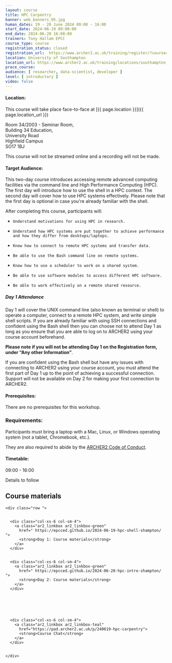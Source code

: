 ```yaml
---
layout: course
title: HPC Carpentry
banner: web_banners_05.jpg 
human_dates: 19 - 20 June 2024 09:00 - 16:00  
start_date: 2024-06-19 09:00:00
end_date: 2024-06-20 16:00:00
trainers: Tony Hallam EPCC
course_type: course
registration_status: closed
registration_url:  https://www.archer2.ac.uk/training/register/?course=240619-hpc-carpentry
location: University of Southampton
location_url: https://www.archer2.ac.uk/training/locations/southampton
prace_course: 
audience: [ researcher, data-scientist, developer ]
level: [ introductory ]
video: false
---
```


#### Location:

This course will take place face-to-face at  [{{ page.location }}]({{ page.location_url }})

Room 34/2003 - Seminar Room,<br>
Building 34 Education,<br>
University Road<br>
Highfield Campus<br>
SO17 1BJ

This course will not be streamed online and a recording will not be made.

#### Target Audience:

This two-day course introduces accessing remote advanced computing facilities via the command line and High Performance Computing (HPC). The first day will introduce how to use the shell in a HPC context. The second day will cover how to use HPC systems effectively. Please note that the first day is optional in case you're already familiar with the shell.

After completing this course, participants will:

-     Understand motivations for using HPC in research.
-     Understand how HPC systems are put together to achieve performance and how they differ from desktops/laptops.
-     Know how to connect to remote HPC systems and transfer data.
-     Be able to use the Bash command line on remote systems.
-     Know how to use a scheduler to work on a shared system.
-     Be able to use software modules to access different HPC software.
-     Be able to work effectively on a remote shared resource.

##### Day 1 Attendance

Day 1 will cover the UNIX command line (also known as terminal or shell) to operate a computer, connect to a remote HPC system, and write simple shell scripts. If you are already familiar with using SSH connections and confident using the Bash shell then you can choose not to attend Day 1 as long as you ensure that you are able to log on to ARCHER2 using your course account beforehand.

**Please note if you will not be attending Day 1 on the Registration form, under “Any other Information”**.

If you are confident using the Bash shell but have any issues with connecting to ARCHER2 using your course account, you must attend the first part of Day 1 up to the point of achieving a successful connection. Support will not be available on Day 2 for making your first connection to ARCHER2.

#### Prerequisites:

There are no prerequisites for this workshop.

### Requirements:

Participants must bring a laptop with a Mac, Linux, or Windows operating system (not a tablet, Chromebook, etc.).

They are also required to abide by the [ARCHER2  Code of Conduct](../../../about/policies/code-of-conduct.html). 


#### Timetable:

09:00 - 16:00

Details to follow

<section id="service">

 

<h2><a name="materials">Course materials</a></h2>



    <div class="row ">	

 		
      <div class="col-xs-6 col-sm-4">
        <a class="ar2_linkbox ar2_linkbox-green" 
          href=" https://epcced.github.io/2024-06-19-hpc-shell-shampton/  ">
          <strong>Day 1: Course materials</strong>         
        </a>
      </div>


      <div class="col-xs-6 col-sm-4">
        <a class="ar2_linkbox ar2_linkbox-green" 
          href=" https://epcced.github.io/2024-06-20-hpc-intro-shampton/   ">
          <strong>Day 2: Course materials</strong>         
        </a>
      </div>





  
      <div class="col-xs-6 col-sm-4">
        <a class="ar2_linkbox ar2_linkbox-teal" 
          href="https://pad.archer2.ac.uk/p/240619-hpc-carpentry">
          <strong>Course Chat</strong>       
        </a>
      </div>
		

 	</div>
		
		
			


<!-- 		
<h2><a name="videos">Videos</a></h2>

<h3>Session 1</h3>

<div>
	<iframe title="Video" width="560" height="315" src="https://www.youtube.com/embed/xxxxxxxxxxx" frameborder="0" allow="accelerometer; autoplay; encrypted-media; gyroscope; picture-in-picture" allowfullscreen></iframe>
</div>

 -->




<!--

<h2><a name="feedback">Feedback</a></h2>


    <div class="row ">	

      <div class="col-xs-6 col-sm-4">
        <a class="ar2_linkbox ar2_linkbox-teal" 

           href="../../feedback/?course=240619-hpc-carpentry" 

		>
          <strong>Feedback</strong><br/>
          Please let us know what was great about this course and anything we can improve
        </a>
      </div>
    </div>
		

-->
 
</section>


